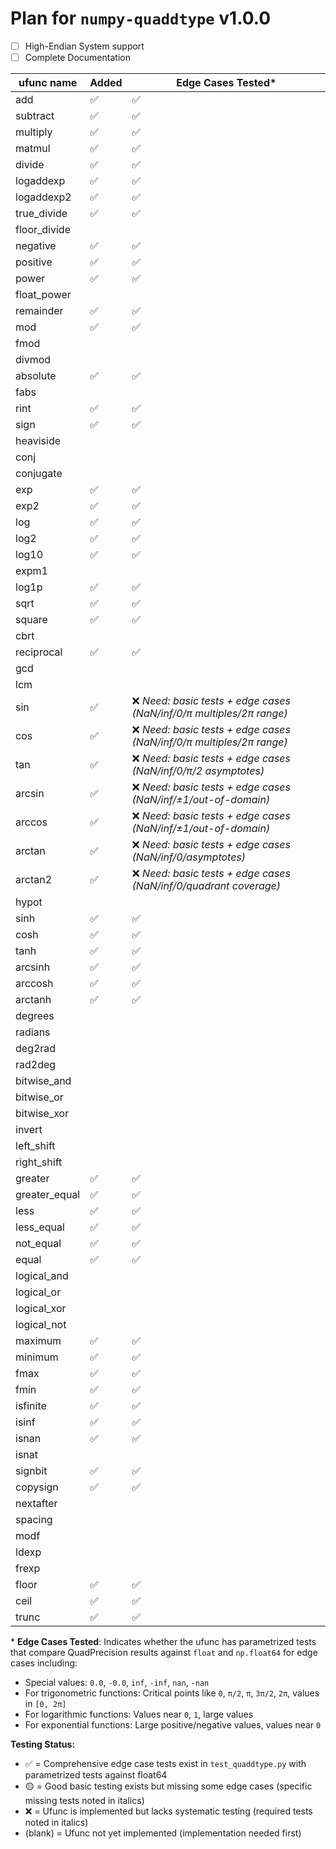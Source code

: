 # Plan for `numpy-quaddtype` v1.0.0

- [ ] High-Endian System support
- [ ] Complete Documentation

| ufunc name    | Added | Edge Cases Tested\*                                                  |
| ------------- | ----- | -------------------------------------------------------------------- |
| add           | ✅    | ✅                                                                   |
| subtract      | ✅    | ✅                                                                   |
| multiply      | ✅    | ✅                                                                   |
| matmul        | ✅    | ✅                                                                   |
| divide        | ✅    | ✅                                                                   |
| logaddexp     | ✅    | ✅                                                                   |
| logaddexp2    | ✅    | ✅                                                                   |
| true_divide   | ✅    | ✅                                                                   |
| floor_divide  |       |                                                                      |
| negative      | ✅    | ✅                                                                   |
| positive      | ✅    | ✅                                                                   |
| power         | ✅    | ✅                                                                   |
| float_power   |       |                                                                      |
| remainder     | ✅    | ✅                                                                   |
| mod           | ✅    | ✅                                                                   |
| fmod          |       |                                                                      |
| divmod        |       |                                                                      |
| absolute      | ✅    | ✅                                                                   |
| fabs          |       |                                                                      |
| rint          | ✅    | ✅                                                                   |
| sign          | ✅    | ✅                                                                   |
| heaviside     |       |                                                                      |
| conj          |       |                                                                      |
| conjugate     |       |                                                                      |
| exp           | ✅    | ✅                                                                   |
| exp2          | ✅    | ✅                                                                   |
| log           | ✅    | ✅                                                                   |
| log2          | ✅    | ✅                                                                   |
| log10         | ✅    | ✅                                                                   |
| expm1         |       |                                                                      |
| log1p         | ✅    | ✅                                                                   |
| sqrt          | ✅    | ✅                                                                   |
| square        | ✅    | ✅                                                                   |
| cbrt          |       |                                                                      |
| reciprocal    | ✅    | ✅                                                                   |
| gcd           |       |                                                                      |
| lcm           |       |                                                                      |
| sin           | ✅    | ❌ _Need: basic tests + edge cases (NaN/inf/0/π multiples/2π range)_ |
| cos           | ✅    | ❌ _Need: basic tests + edge cases (NaN/inf/0/π multiples/2π range)_ |
| tan           | ✅    | ❌ _Need: basic tests + edge cases (NaN/inf/0/π/2 asymptotes)_       |
| arcsin        | ✅    | ❌ _Need: basic tests + edge cases (NaN/inf/±1/out-of-domain)_       |
| arccos        | ✅    | ❌ _Need: basic tests + edge cases (NaN/inf/±1/out-of-domain)_       |
| arctan        | ✅    | ❌ _Need: basic tests + edge cases (NaN/inf/0/asymptotes)_           |
| arctan2       | ✅    | ❌ _Need: basic tests + edge cases (NaN/inf/0/quadrant coverage)_    |
| hypot         |       |                                                                      |
| sinh          | ✅    | ✅                                                                   |
| cosh          | ✅    | ✅                                                                   |
| tanh          | ✅    | ✅                                                                   |
| arcsinh       | ✅    | ✅                                                                   |
| arccosh       | ✅    | ✅                                                                   |
| arctanh       | ✅    | ✅                                                                   |
| degrees       |       |                                                                      |
| radians       |       |                                                                      |
| deg2rad       |       |                                                                      |
| rad2deg       |       |                                                                      |
| bitwise_and   |       |                                                                      |
| bitwise_or    |       |                                                                      |
| bitwise_xor   |       |                                                                      |
| invert        |       |                                                                      |
| left_shift    |       |                                                                      |
| right_shift   |       |                                                                      |
| greater       | ✅    | ✅                                                                   |
| greater_equal | ✅    | ✅                                                                   |
| less          | ✅    | ✅                                                                   |
| less_equal    | ✅    | ✅                                                                   |
| not_equal     | ✅    | ✅                                                                   |
| equal         | ✅    | ✅                                                                   |
| logical_and   |       |                                                                      |
| logical_or    |       |                                                                      |
| logical_xor   |       |                                                                      |
| logical_not   |       |                                                                      |
| maximum       | ✅    | ✅                                                                   |
| minimum       | ✅    | ✅                                                                   |
| fmax          | ✅    | ✅                                                                   |
| fmin          | ✅    | ✅                                                                   |
| isfinite      | ✅    | ✅                                                                   |
| isinf         | ✅    | ✅                                                                   |
| isnan         | ✅    | ✅                                                                   |
| isnat         |       |                                                                      |
| signbit       | ✅    | ✅                                                                   |
| copysign      | ✅    | ✅                                                                   |
| nextafter     |       |                                                                      |
| spacing       |       |                                                                      |
| modf          |       |                                                                      |
| ldexp         |       |                                                                      |
| frexp         |       |                                                                      |
| floor         | ✅    | ✅                                                                   |
| ceil          | ✅    | ✅                                                                   |
| trunc         | ✅    | ✅                                                                   |

\* **Edge Cases Tested**: Indicates whether the ufunc has parametrized tests that compare QuadPrecision results against `float` and `np.float64` for edge cases including:

- Special values: `0.0`, `-0.0`, `inf`, `-inf`, `nan`, `-nan`
- For trigonometric functions: Critical points like `0`, `π/2`, `π`, `3π/2`, `2π`, values in `[0, 2π]`
- For logarithmic functions: Values near `0`, `1`, large values
- For exponential functions: Large positive/negative values, values near `0`

**Testing Status:**

- ✅ = Comprehensive edge case tests exist in `test_quaddtype.py` with parametrized tests against float64
- 🟡 = Good basic testing exists but missing some edge cases (specific missing tests noted in italics)
- ❌ = Ufunc is implemented but lacks systematic testing (required tests noted in italics)
- (blank) = Ufunc not yet implemented (implementation needed first)
